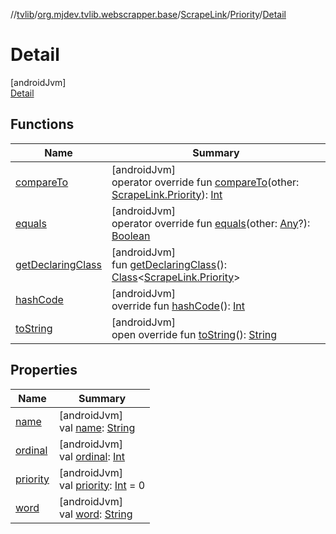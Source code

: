 //[tvlib](../../../../../index.md)/[org.mjdev.tvlib.webscrapper.base](../../../index.md)/[ScrapeLink](../../index.md)/[Priority](../index.md)/[Detail](index.md)

# Detail

[androidJvm]\
[Detail](index.md)

## Functions

| Name | Summary |
|---|---|
| [compareTo](../-preview/index.md#565224029%2FFunctions%2F-1596939238) | [androidJvm]<br>operator override fun [compareTo](../-preview/index.md#565224029%2FFunctions%2F-1596939238)(other: [ScrapeLink.Priority](../index.md)): [Int](https://kotlinlang.org/api/latest/jvm/stdlib/kotlin/-int/index.html) |
| [equals](../-preview/index.md#-1009559292%2FFunctions%2F-1596939238) | [androidJvm]<br>operator override fun [equals](../-preview/index.md#-1009559292%2FFunctions%2F-1596939238)(other: [Any](https://kotlinlang.org/api/latest/jvm/stdlib/kotlin/-any/index.html)?): [Boolean](https://kotlinlang.org/api/latest/jvm/stdlib/kotlin/-boolean/index.html) |
| [getDeclaringClass](../-preview/index.md#-131535050%2FFunctions%2F-1596939238) | [androidJvm]<br>fun [getDeclaringClass](../-preview/index.md#-131535050%2FFunctions%2F-1596939238)(): [Class](https://developer.android.com/reference/kotlin/java/lang/Class.html)&lt;[ScrapeLink.Priority](../index.md)&gt; |
| [hashCode](../-preview/index.md#446421858%2FFunctions%2F-1596939238) | [androidJvm]<br>override fun [hashCode](../-preview/index.md#446421858%2FFunctions%2F-1596939238)(): [Int](https://kotlinlang.org/api/latest/jvm/stdlib/kotlin/-int/index.html) |
| [toString](../-preview/index.md#268255793%2FFunctions%2F-1596939238) | [androidJvm]<br>open override fun [toString](../-preview/index.md#268255793%2FFunctions%2F-1596939238)(): [String](https://kotlinlang.org/api/latest/jvm/stdlib/kotlin/-string/index.html) |

## Properties

| Name | Summary |
|---|---|
| [name](../-preview/index.md#-372974862%2FProperties%2F-1596939238) | [androidJvm]<br>val [name](../-preview/index.md#-372974862%2FProperties%2F-1596939238): [String](https://kotlinlang.org/api/latest/jvm/stdlib/kotlin/-string/index.html) |
| [ordinal](../-preview/index.md#-739389684%2FProperties%2F-1596939238) | [androidJvm]<br>val [ordinal](../-preview/index.md#-739389684%2FProperties%2F-1596939238): [Int](https://kotlinlang.org/api/latest/jvm/stdlib/kotlin/-int/index.html) |
| [priority](../priority.md) | [androidJvm]<br>val [priority](../priority.md): [Int](https://kotlinlang.org/api/latest/jvm/stdlib/kotlin/-int/index.html) = 0 |
| [word](../word.md) | [androidJvm]<br>val [word](../word.md): [String](https://kotlinlang.org/api/latest/jvm/stdlib/kotlin/-string/index.html) |
